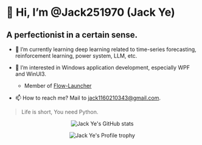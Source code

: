 # 👋 Hi, I’m @Jack251970 (Jack Ye)

## A perfectionist in a certain sense.

* 🌱 I’m currently learning deep learning related to time-series forecasting, reinforcement learning, power system, LLM, etc.

* 👀 I’m interested in Windows application development, especially WPF and WinUI3.

  * Member of [Flow-Launcher](https://github.com/Flow-Launcher)

* 📫 How to reach me? Mail to [jack1160210343@gmail.com](mailto:jack1160210343@gmail.com).

> Life is short, You need Python.

<p align="center" style="witdh:50%">
  <picture>
    <source media="(prefers-color-scheme: dark)" srcset="https://github-readme-stats.vercel.app/api?username=Jack251970&show_icons=true&theme=onedark">
    <source media="(prefers-color-scheme: light)" srcset="https://github-readme-stats.vercel.app/api?username=Jack251970&show_icons=true&theme=light">
    <img alt="Jack Ye's GitHub stats" src="https://github-readme-stats.vercel.app/api?username=Jack251970&show_icons=true&theme=light">
  </picture>
</p>

<p align="center" style="witdh:50%">
  <picture>
    <source media="(prefers-color-scheme: dark)" srcset="https://github-profile-trophy.vercel.app/?username=Jack251970&row=3&column=5&theme=onedark">
    <source media="(prefers-color-scheme: light)" srcset="https://github-profile-trophy.vercel.app/?username=Jack251970&row=3&column=5&theme=default">
    <img alt="Jack Ye's Profile trophy" src="https://github-profile-trophy.vercel.app/?username=Jack251970&row=3&column=5&theme=default">
  </picture>
</p>
